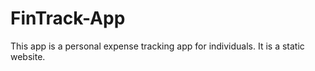 # FinTrack-App
This app is a personal expense tracking app for individuals. It is a static website.
